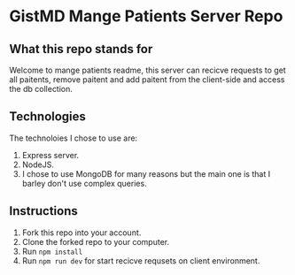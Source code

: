 # GistMD Mange Patients Server Repo

## What this repo stands for

Welcome to mange patients readme, this server can recicve requests to get all paitents, remove paitent and add paitent from the client-side and access the db collection.

## Technologies

The technoloies I chose to use are:

1. Express server.
2. NodeJS.
3. I chose to use MongoDB for many reasons but the main one is that I barley don't use complex queries.

## Instructions

1. Fork this repo into your account.
2. Clone the forked repo to your computer.
3. Run `npm install`
4. Run `npm run dev` for start recicve requsets on client environment.
